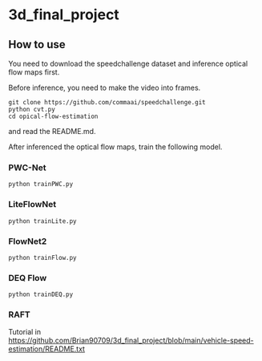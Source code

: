 # 3d_final_project

## How to use

You need to download the speedchallenge dataset and  inference optical flow maps first.

Before inference, you need to make the video into frames.
```shell
git clone https://github.com/commaai/speedchallenge.git
python cvt.py
cd opical-flow-estimation
```
and read the README.md.

After inferenced the optical flow maps, train the following model.

### PWC-Net
```shell
python trainPWC.py
```

### LiteFlowNet
```shell
python trainLite.py
```

### FlowNet2
```shell
python trainFlow.py
```

### DEQ Flow
```shell
python trainDEQ.py
```

### RAFT
Tutorial in https://github.com/Brian90709/3d_final_project/blob/main/vehicle-speed-estimation/README.txt

